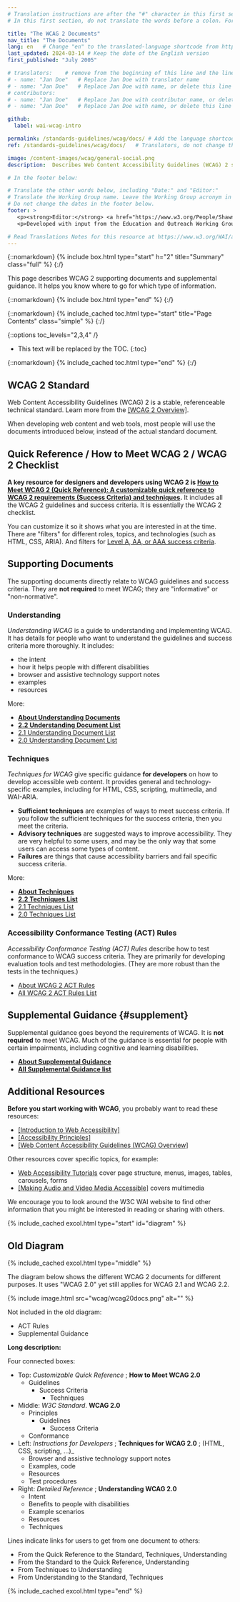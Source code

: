```yaml
---
# Translation instructions are after the "#" character in this first section. They are comments that do not show up in the web page. You do not need to translate the instructions after #.
# In this first section, do not translate the words before a colon. For example, do not translate "title:". Do translate the text after "title:".

title: "The WCAG 2 Documents"
nav_title: "The Documents"
lang: en   # Change "en" to the translated-language shortcode from https://www.iana.org/assignments/language-subtag-registry/language-subtag-registry
last_updated: 2024-03-14 # Keep the date of the English version
first_published: "July 2005"

# translators:    # remove from the beginning of this line and the lines below: "# " (the hash sign and the space)
# - name: "Jan Doe"   # Replace Jan Doe with translator name
# - name: "Jan Doe"   # Replace Jan Doe with name, or delete this line if not multiple translators
# contributors:
# - name: "Jan Doe"   # Replace Jan Doe with contributor name, or delete this line if none
# - name: "Jan Doe"   # Replace Jan Doe with name, or delete this line if not multiple contributors

github:
  label: wai-wcag-intro

permalink: /standards-guidelines/wcag/docs/ # Add the language shortcode to the end, with no slash at end, for example: /link/to/page/fr
ref: /standards-guidelines/wcag/docs/   # Translators, do not change this

image: /content-images/wcag/general-social.png
description:  Describes Web Content Accessibility Guidelines (WCAG) 2 supporting documents and supplemental guidance.

# In the footer below:

# Translate the other words below, including "Date:" and "Editor:"
# Translate the Working Group name. Leave the Working Group acronym in English.
# Do not change the dates in the footer below.
footer: >
   <p><strong>Editor:</strong> <a href="https://www.w3.org/People/Shawn/">Shawn Lawton Henry</a>. Contributors: <a href="https://www.w3.org/People/hidde/">Hidde de Vries</a> and <a href="https://www.w3.org/People/shadi/">Shadi Abou-Zahra</a>.</p>
   <p>Developed with input from the Education and Outreach Working Group (<a href="https://www.w3.org/WAI/about/groups/eowg/">EOWG</a>).</p>

# Read Translations Notes for this resource at https://www.w3.org/WAI/about/translating/resources/resource-specific-instructions/
---
```


{::nomarkdown}
{% include box.html type="start" h="2" title="Summary" class="full" %}
{:/}

This page describes WCAG 2 supporting documents and supplemental guidance. It helps you know where to go for which type of information.

{::nomarkdown}
{% include box.html type="end" %}
{:/}

{::nomarkdown}
{% include_cached toc.html type="start" title="Page Contents" class="simple" %}
{:/}

{::options toc_levels="2,3,4" /}

-   This text will be replaced by the TOC.
{:toc}


{::nomarkdown}
{% include_cached toc.html type="end" %}
{:/}

## WCAG 2 Standard

Web Content Accessibility Guidelines (WCAG) 2 is a stable, referenceable technical standard. Learn more from the [[WCAG 2 Overview]](/standards-guidelines/wcag/).

When developing web content and web tools, most people will use the documents introduced below, instead of the actual standard document.

## Quick Reference / How to Meet WCAG 2 / WCAG 2 Checklist

**A key resource for designers and developers using WCAG 2 is [How to Meet WCAG 2 (Quick Reference): A customizable quick reference to WCAG 2 requirements (Success Criteria) and techniques](https://www.w3.org/WAI/WCAG22/quickref/).** It includes all the WCAG 2 guidelines and success criteria. It is essentially the WCAG 2 checklist.

You can customize it so it shows what you are interested in at the time. There are "filters" for different roles, topics, and technologies (such as HTML, CSS, ARIA). And filters for [Level A, AA, or AAA success criteria](https://www.w3.org/WAI/WCAG22/Understanding/conformance#levels).

## Supporting Documents

The supporting documents directly relate to WCAG guidelines and success criteria. They are **not required** to meet WCAG; they are "informative" or "non-normative".

### Understanding

<cite>Understanding WCAG</cite> is a guide to understanding and implementing WCAG. It has details for people who want to understand the guidelines and success criteria more thoroughly. It includes:

*  the intent
*  how it helps people with different disabilities
*  browser and assistive technology support notes
*  examples
*  resources

More:
* **[About Understanding Documents](https://www.w3.org/WAI/WCAG22/Understanding/intro)**
* **[2.2 Understanding Document List](https://www.w3.org/WAI/WCAG22/Understanding/)**
* [2.1 Understanding Document List](https://www.w3.org/WAI/WCAG21/Understanding/)
* [2.0 Understanding Document List](https://www.w3.org/TR/UNDERSTANDING-WCAG20/)

### Techniques

<cite>Techniques for WCAG</cite> give specific guidance **for developers** on how to develop accessible web content. It provides general and technology-specific examples, including for HTML, CSS, scripting, multimedia, and WAI-ARIA. 

* **Sufficient techniques** are examples of ways to meet success criteria. If you follow the sufficient techniques for the success criteria, then you meet the criteria.
* **Advisory techniques** are suggested ways to improve accessibility. They are very helpful to some users, and may be the only way that some users can access some types of content.
* **Failures** are things that cause accessibility barriers and fail specific success criteria.

More:
* **[About Techniques](https://www.w3.org/WAI/WCAG22/Understanding/understanding-techniques)**
* **[2.2 Techniques List](https://www.w3.org/WAI/WCAG22/Techniques/)**
* [2.1 Techniques List](https://www.w3.org/WAI/WCAG21/Techniques/)
* [2.0 Techniques List](https://www.w3.org/TR/WCAG20-TECHS/)

### Accessibility Conformance Testing (ACT) Rules

<cite>Accessibility Conformance Testing (ACT) Rules</cite> describe how to test conformance to WCAG success criteria. They are primarily for developing evaluation tools and test methodologies. (They are more robust than the tests in the techniques.)

* [About WCAG 2 ACT Rules](/standards-guidelines/act/rules/about/)
* [All WCAG 2 ACT Rules List](/standards-guidelines/act/rules/)

## Supplemental Guidance {#supplement}

Supplemental guidance goes beyond the requirements of WCAG. It is **not required** to meet WCAG. Much of the guidance is essential for people with certain impairments, including cognitive and learning disabilities.

* **[About Supplemental Guidance](/WCAG2/supplemental/about/)**
* **[All Supplemental Guidance list](/WCAG2/supplemental/)**

## Additional Resources

**Before you start working with WCAG**, you probably want to read these resources:
* [[Introduction to Web Accessibility]](/fundamentals/accessibility-intro/)
* [[Accessibility Principles]](/fundamentals/accessibility-principles/)
* [[Web Content Accessibility Guidelines (WCAG) Overview]](/standards-guidelines/wcag/)

Other resources cover specific topics, for example: 
* [Web Accessibility Tutorials](/WAI/tutorials/) cover page structure, menus, images, tables, carousels, forms
* [[Making Audio and Video Media Accessible]](/media/av/) covers multimedia

We encourage you to look around the W3C WAI website to find other information that you might be interested in reading or sharing with others.


{% include_cached excol.html type="start" id="diagram" %}

## Old Diagram

{% include_cached excol.html type="middle" %}

The diagram below shows the different WCAG 2 documents for different purposes. It uses "WCAG 2.0" yet still applies for WCAG 2.1 and WCAG 2.2.

{% include image.html src="wcag/wcag20docs.png" alt="" %}

Not included in the old diagram:
* ACT Rules
* Supplemental Guidance

**Long description:**

Four connected boxes:
* Top: _Customizable Quick Reference_ ; **How to Meet WCAG 2.0**
  * Guidelines
    * Success Criteria
      * Techniques
* Middle: _W3C Standard_. **WCAG 2.0**
  * Principles
    * Guidelines
      * Success Criteria
  * Conformance
* Left: _Instructions for Developers_ ; **Techniques for WCAG 2.0** ; (HTML, CSS, scripting, ...)_
  * Browser and assistive technology support notes
  * Examples, code
  * Resources
  * Test procedures
* Right: _Detailed Reference_ ; **Understanding WCAG 2.0**
  * Intent
  * Benefits to people with disabilities
  * Example scenarios
  * Resources
  * Techniques

Lines indicate links for users to get from one document to others:
* From the Quick Reference to the Standard, Techniques, Understanding
* From the Standard to the Quick Reference, Understanding
* From Techniques to Understanding
* From Understanding to the Standard, Techniques

{% include_cached excol.html type="end" %}

